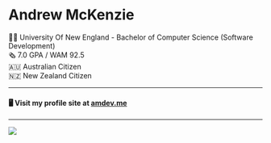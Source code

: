 # Andrew McKenzie
👨‍🎓 University Of New England - Bachelor of Computer Science (Software Development) <br>
🗞️ 7.0 GPA / WAM 92.5 <br>
🇦🇺 Australian Citizen <br>
🇳🇿 New Zealand Citizen <br>

-------
#### 🖥️ Visit my profile site at [amdev.me](https://amdev.me)
-------

<picture>
  <source
    srcset="https://github-readme-stats-l279.vercel.app/api/top-langs/?username=AndyMac124&layout=compact&theme=dark&langs_count=12&hide=HTML&size_weight=0.5&count_weight=0.5&hide_border=true&bg_color=00000000"
    media="(prefers-color-scheme: dark)"
  />
  <source
    srcset="https://github-readme-stats-l279.vercel.app/api/top-langs/?username=AndyMac124&layout=compact&langs_count=12&hide=HTML&size_weight=0.5&count_weight=0.5&hide_border=true&bg_color=00000000"
    media="(prefers-color-scheme: light), (prefers-color-scheme: no-preference)"
  />
  <img src="https://github-readme-stats-l279.vercel.app/api?username=anuraghazra&show_icons=true" />
</picture>
